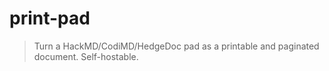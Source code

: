 # print-pad

> Turn a HackMD/CodiMD/HedgeDoc pad as a printable and paginated document. Self-hostable.
